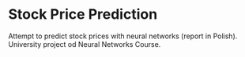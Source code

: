 # Stock Price Prediction
Attempt to predict stock prices with neural networks (report in Polish). University project od Neural Networks Course.
